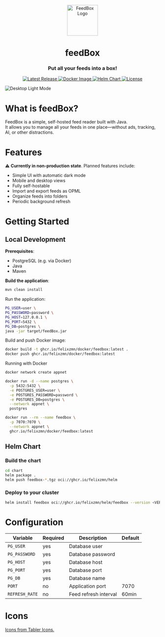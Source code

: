 <p align="center">
  <img src="./src/main/resources/static/icons/package.svg" alt="FeedBox Logo" width="100"/>
</p>

<h1 align="center">feedBox</h1>
<h3 align="center">Put all your feeds into a box!</h3>

<p align="center">
  <!-- Build / CI -->
  <!-- <a href="https://github.com/felixzmn/feedbox/actions">
    <img src="https://github.com/felixzmn/feedbox/actions/workflows/build.yml/badge.svg" alt="Build Status"/>
  </a> -->
  <!-- Latest Release -->
  <a href="https://github.com/felixzmn/feedbox/releases">
    <img src="https://img.shields.io/github/v/release/felixzmn/feedbox?logo=github" alt="Latest Release"/>
  </a>
  <!-- Docker Image -->
  <a href="https://ghcr.io/felixzmn/feedbox">
    <img src="https://img.shields.io/badge/docker-ghcr.io%2Ffeedbox-blue?logo=docker" alt="Docker Image"/>
  </a>
  <!-- Helm Chart -->
  <a href="https://ghcr.io/felixzmn/helm">
    <img src="https://img.shields.io/badge/helm-chart-blue?logo=helm" alt="Helm Chart"/>
  </a>
  <!-- License -->
  <a href="./LICENSE">
    <img src="https://img.shields.io/github/license/felixzmn/feedbox" alt="License"/>
  </a>
</p>

![Desktop Light Mode](./docs/images/desktop-light.png)

# What is feedBox?

FeedBox is a simple, self-hosted feed reader built with Java.  
It allows you to manage all your feeds in one place—without ads, tracking, AI, or other distractions.

# Features

⚠️ **Currently in non-production state**. Planned features include:

- Simple UI with automatic dark mode
- Mobile and desktop views
- Fully self-hostable
- Import and export feeds as OPML
- Organize feeds into folders
- Periodic background refresh

# Getting Started

## Local Development

**Prerequisites**:

- PostgreSQL (e.g. via Docker)
- Java
- Maven

**Build the application**:

```bash
mvn clean install
```

Run the application:

```bash
PG_USER=user \
PG_PASSWORD=password \
PG_HOST=127.0.0.1 \
PG_PORT=5432 \
PG_DB=postgres \
java -jar target/feedBox.jar
```

Build and push Docker image:

```bash
docker build -t ghcr.io/felixzmn/docker/feedbox:latest .
docker push ghcr.io/felixzmn/docker/feedbox:latest
```

Running with Docker

```bash
docker network create appnet

docker run -d --name postgres \
  -p 5432:5432 \
  -e POSTGRES_USER=user \
  -e POSTGRES_PASSWORD=password \
  -e POSTGRES_DB=postgres \
  --network appnet \
  postgres

docker run --rm --name feedbox \
  -p 7070:7070 \
  --network appnet \
  ghcr.io/felixzmn/docker/feedbox:latest
```

## Helm Chart

### Build the chart

```bash
cd chart
helm package .
helm push feedbox-*.tgz oci://ghcr.io/felixzmn/helm
```

### Deploy to your cluster

```bash
helm install feedbox oci://ghcr.io/felixzmn/helm/feedbox --version <VERSION>
```

# Configuration

| Variable       | Required | Description           | Default |
| -------------- | -------- | --------------------- | ------- |
| `PG_USER`      | yes      | Database user         |         |
| `PG_PASSWORD`  | yes      | Database password     |         |
| `PG_HOST`      | yes      | Database host         |         |
| `PG_PORT`      | yes      | Database port         |         |
| `PG_DB`        | yes      | Database name         |         |
| `PORT`         | no       | Application port      | 7070    |
| `REFRESH_RATE` | no       | Feed refresh interval | 60min   |

# Icons

[Icons from Tabler Icons.](https://tablericons.com/)
